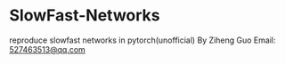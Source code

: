 # SlowFast-Networks
reproduce slowfast networks in pytorch(unofficial) 
By Ziheng Guo 
Email: 527463513@qq.com 
